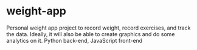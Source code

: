 # weight-app
Personal weight app project to record weight, record exercises, and track the data.  Ideally, it will also be able to create graphics and do some analytics on it.  Python back-end, JavaScript front-end
